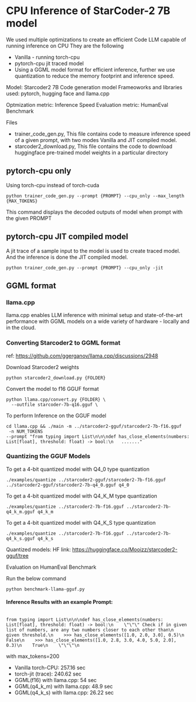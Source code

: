 # CPU Inference of StarCoder-2 7B model

We used multiple optimizations to create an efficient Code LLM capable of running inference on CPU
They are the following
* Vanilla - running torch-cpu
* pytorch-cpu jit traced model
* Using a GGML model format for efficient inference, further we use quantization to reduce the memory footprint and inference speed.


Model: Starcoder2 7B Code generation model
Frameoworks and libraries used: pytorch, hugging face and llama.cpp


Optmization metric: Inference Speed
Evaluation metric: HumanEval Benchmark

Files
* trainer_code_gen.py, This file contains code to measure inference speed of a given prompt, with two modes Vanilla and JIT compiled model.
* starcoder2_download.py, This file contains the code to download huggingface pre-trained model weights in a particular directory


## pytorch-cpu only

Using torch-cpu instead of torch-cuda

``````
python trainer_code_gen.py --prompt {PROMPT} --cpu_only --max_length {MAX_TOKENS} 
``````


This command displays the decoded outputs of model when prompt with the given PROMPT

## pytorch-cpu JIT compiled model

A jit trace of a sample input to the model is used to create traced model. And the inference is done the JIT compiled model. 

`````` 
python trainer_code_gen.py --prompt {PROMPT} --cpu_only -jit 
``````


## GGML format

### llama.cpp

llama.cpp enables LLM inference with minimal setup and state-of-the-art performance with GGML models on a wide variety of hardware - locally and in the cloud. 

### Converting Starcoder2 to GGML format

ref: https://github.com/ggerganov/llama.cpp/discussions/2948

Download Starcoder2 weights
``````
python starcoder2_download.py {FOLDER}
``````

Convert the model to f16 GGUF format
``````
python llama.cpp/convert.py {FOLDER} \
  --outfile starcoder-7b-q16.gguf \
``````


To perform Inference on the GGUF model

``````
cd llama.cpp && ./main -m ../starcoder2-gguf/starcoder2-7b-f16.gguf
 -n NUM_TOKENS 
--prompt "from typing import List\n\n\ndef has_close_elements(numbers: List[float], threshold: float) -> bool:\n   ......."
``````
### Quantizing the GGUF Models


To get a 4-bit quantized model with Q4_0 type quantization
``````
./examples/quantize ../starcoder2-gguf/starcoder2-7b-f16.gguf ../starcoder2-gguf/starcoder2-7b-q4_0.gguf q4_0
``````

To get a 4-bit quantized model with Q4_K_M type quantization
``````
./examples/quantize ../starcoder2-7b-f16.gguf ../starcoder2-7b-q4_k_m.gguf q4_k_m
``````

To get a 4-bit quantized model with Q4_K_S type quantization
``````
./examples/quantize ../starcoder2-7b-f16.gguf ../starcoder2-7b-q4_k_s.gguf q4_k_s
``````


Quantized models: HF link: https://huggingface.co/Mooizz/starcoder2-gguf/tree

Evaluation on HumanEval Benchmark

Run the below command

``````
python benchmark-llama-gguf.py
``````


#### Inference Results with an example Prompt: 


<code>
from typing import List\n\n\ndef has_close_elements(numbers: List[float], threshold: float) -> bool:\n    \"\"\" Check if in given list of numbers, are any two numbers closer to each other than\n    given threshold.\n    >>> has_close_elements([1.0, 2.0, 3.0], 0.5)\n    False\n    >>> has_close_elements([1.0, 2.8, 3.0, 4.0, 5.0, 2.0], 0.3)\n    True\n    \"\"\"\n
</code>

with max_tokens=200


* Vanilla torch-CPU: 257.16 sec
* torch-jit (trace): 240.62 sec
* GGML(f16) with llama.cpp: 54 sec
* GGML(q4_k_m) with llama.cpp: 48.9 sec
* GGML(q4_k_s) with llama.cpp: 26.22 sec









